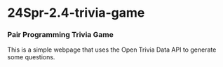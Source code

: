 # 24Spr-2.4-trivia-game
### Pair Programming Trivia Game
This is a simple webpage that uses the Open Trivia Data API to generate some questions.